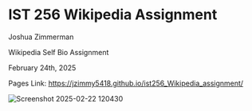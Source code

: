 # IST 256 Wikipedia Assignment
Joshua Zimmerman

Wikipedia Self Bio Assignment 

February 24th, 2025 

Pages Link: https://jzimmy5418.github.io/ist256_Wikipedia_assignment/

![Screenshot 2025-02-22 120430](https://github.com/user-attachments/assets/ba79c8ca-9297-4c4a-8cf0-ed34580b09a9)

